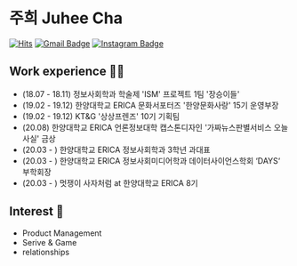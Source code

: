 # 주희 Juhee Cha


[![Hits](https://hits.seeyoufarm.com/api/count/incr/badge.svg?url=https%3A%2F%2Fgithub.com%2Fchajuhui123&count_bg=%23FFD5D5&title_bg=%23FF7575&icon=&icon_color=%23E7E7E7&title=VISIT&edge_flat=false)](https://hits.seeyoufarm.com)
[![Gmail Badge](https://img.shields.io/badge/Gmail-d14836?style=flat-square&logo=Gmail&logoColor=white&link=mailto:jjuhee0913@gmail.com)](mailto:jjuhee0913@gmail.com)
[![Instagram Badge](https://img.shields.io/badge/-Instagram-dd2a7b?style=flat-square&logo=instagram&logoColor=white&link=https://www.instagram.com/zuzu_zzing/)](https://www.instagram.com/zuzu_zzing/) 
<br>
## Work experience 🤹‍♀️
- (18.07 - 18.11) 정보사회학과 학술제 'ISM' 프로젝트 1팀 '장승이들'
- (19.02 - 19.12) 한양대학교 ERICA 문화서포터즈 '한양문화사랑' 15기 운영부장
- (19.02 - 19.12) KT&G '상상프렌즈' 10기 기획팀
- (20.08) 한양대학교 ERICA 언론정보대학 캡스톤디자인 '가짜뉴스판별서비스 오늘사실' 금상
- (20.03 - ) 한양대학교 ERICA 정보사회학과 3학년 과대표
- (20.03 - ) 한양대학교 ERICA 정보사회미디어학과 데이터사이언스학회 ‘DAYS‘ 부학회장
- (20.03 - ) 멋쟁이 사자처럼 at 한양대학교 ERICA 8기
## Interest 👀
- Product Management
- Serive & Game
- relationships



<!--
**chajuhui123/chajuhui123** is a ✨ _special_ ✨ repository because its `README.md` (this file) appears on your GitHub profile.

Here are some ideas to get you started:

- 🔭 I’m currently working on ...
- 🌱 I’m currently learning ...
- 👯 I’m looking to collaborate on ...
- 🤔 I’m looking for help with ...
- 💬 Ask me about ...
- 📫 How to reach me: ...
- 😄 Pronouns: ...
- ⚡ Fun fact: ...
-->
